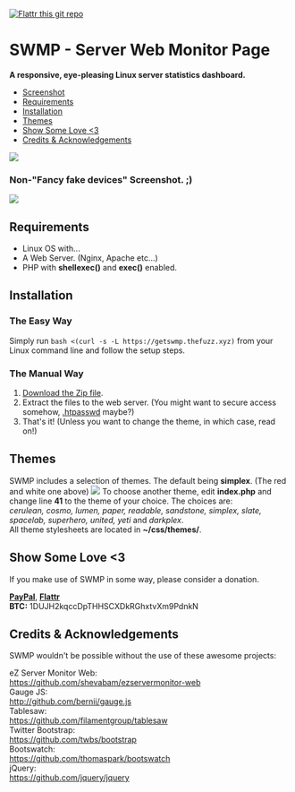 [![Flattr this git repo](http://api.flattr.com/button/flattr-badge-large.png)](https://flattr.com/submit/auto?user_id=fuzzymannerz&url=https://github.com/fuzzymannerz/swmp&title=SWMP)
# SWMP - Server Web Monitor Page

**A responsive, eye-pleasing Linux server statistics dashboard.**
- [Screenshot](#non-fancy-fake-devices-screenshot-)
- [Requirements](#requirements)
- [Installation](#installation)
- [Themes](#themes)
- [Show Some Love <3](#show-some-love-3)
- [Credits & Acknowledgements](#credits--acknowledgements)


![](http://i.imgur.com/q8XWluS.png)

### Non-"Fancy fake devices" Screenshot. ;)
![](https://i.imgur.com/zAIBKkd.png)

## Requirements
- Linux OS with...
- A Web Server. (Nginx, Apache etc...)
- PHP with **shellexec()** and **exec()** enabled.

## Installation

### The Easy Way
Simply run `bash <(curl -s -L https://getswmp.thefuzz.xyz)` from your Linux command line and follow the setup steps.

### The Manual Way
1. [Download the Zip file](https://github.com/fuzzymannerz/swmp/archive/master.zip).
2. Extract the files to the web server. (You might want to secure access somehow, [.htpasswd](http://www.htaccesstools.com/htpasswd-generator/) maybe?)
3. That's it! (Unless you want to change the theme, in which case, read on!)

## Themes
SWMP includes a selection of themes. The default being **simplex**. (The red and white one above)
![](http://i.imgur.com/vlw9NyV.png)
To choose another theme, edit **index.php** and change line **41** to the theme of your choice. The choices are:    
_cerulean, cosmo, lumen, paper, readable, sandstone, simplex, slate, spacelab, superhero, united, yeti_ and _darkplex_.    
All theme stylesheets are located in **~/css/themes/**.

## Show Some Love <3
If you make use of SWMP in some way, please consider a donation.    

**[PayPal](https://paypal.me/fuzzymannerz)**, **[Flattr](https://flattr.com/submit/auto?user_id=fuzzymannerz&url=https://github.com/fuzzymannerz/swmp&title=SWMP)**    
**BTC:** 1DUJH2kqccDpTHHSCXDkRGhxtvXm9PdnkN

## Credits & Acknowledgements
SWMP wouldn't be possible without the use of these awesome projects:

eZ Server Monitor Web:    
https://github.com/shevabam/ezservermonitor-web    
Gauge JS:    
http://github.com/bernii/gauge.js   
Tablesaw:    
https://github.com/filamentgroup/tablesaw    
Twitter Bootstrap:    
https://github.com/twbs/bootstrap    
Bootswatch:    
https://github.com/thomaspark/bootswatch    
jQuery:    
https://github.com/jquery/jquery    
